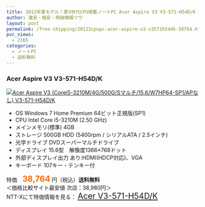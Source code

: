 ```yaml
---
title: 2012年夏モデル！第3世代CPU搭載ノートPC Acer Aspire V3 V3-571-H54D/K 特価38,764円！送料無料！
author: 激安・格安・特価情報ツウ
layout: post
permalink: /free-shipping/20123cpupc-acer-aspire-v3-v3571h54dk-38764.html
pvc_views:
  - 2165
categories:
  - ノートPC
  - 送料無料
---
```

### Acer Aspire V3 V3-571-H54D/K

<div class="img-bg2 img_L">
  <a href="http://px.a8.net/svt/ejp?a8mat=ZYP6S+8IMA3E+S1Q+BWGDT&a8ejpredirect=http://nttxstore.jp/_II_EI13992426" target="_blank" title="Acer Aspire V3 (Corei5-3210M/4G/500G/Sマルチ/15.6/W7HP64-SP1/APなし) V3-571-H54D/K"><img src="http://i2.wp.com/image.nttxstore.jp/l2_images/E/EI/EI13992426.jpg?resize=120%2C120" border="0" alt="Acer Aspire V3 (Corei5-3210M/4G/500G/Sマルチ/15.6/W7HP64-SP1/APなし) V3-571-H54D/K" style="border: 0pt none;" data-recalc-dims="1" /></a>
</div>

<!--more-->

  * OS Windows 7 Home Premium 64ビット正規版(SP1)
  * CPU Intel Core i5-3210M (2.50 GHz)
  * メインメモリ(標準) 4GB
  * ストレージ 500GB HDD (5400rpm / シリアルATA / 2.5インチ)
  * 光学ドライブ DVDスーパーマルチドライブ
  * ディスプレイ 15.6型　解像度1366×768ドット
  * 外部ディスプレイ出力 あり:HDMI(HDCP対応)、VGA
  * キーボード 107キー・テンキー付

特価　<span style="color: #ff6600; font-size: 150%;"><strong>38,764</strong></span> 円（税込）**送料無料**  
＜価格比較サイト最安値 次店：38,980円＞  
NTT-Xにて特価情報を見る： <span style="font-size: 150%;"><a href="http://px.a8.net/svt/ejp?a8mat=ZYP6S+8IMA3E+S1Q+BWGDT&a8ejpredirect=http://nttxstore.jp/_II_EI13992426" target="_blank">Acer V3-571-H54D/K</a></span>
